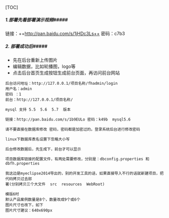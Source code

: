 [TOC]

##### 1.部署先看部署演示视频#####
链接：++http://pan.baidu.com/s/1jHDc3Ls++ 密码：c7b3

##### 2. 部署成功后#####
- 先在后台重新上传图片
- 编辑数据，比如轮播图，logo等
- 点击后台首页生成按钮生成前台页面，再访问前台网站

```
后台访问地址：http://127.0.0.1/项目名称/fhadmin/login 
用户名：admin 
密码 ：1
前台：http://127.0.0.1/项目名称/

mysql 支持 5.5  5.6  5.7  版本

链接：http://pan.baidu.com/s/1b9EULo 密码：k49b  mysql5.6

请不要直接在数据库修改 密码，密码都是加密过的。登录系统后台进行修改密码

linux下数据库表名设置下忽略大小写	

后台修改数据后，先生成下，前台才可以显示	

项目数据库链接的配置文件，有两处需要修改，分别是：dbconfig.properties 和  dbfh.properties

我这边是myeclipse2014导出的，别的开发工具的话，如果直接导入不行的话就新建项目，把代码拷贝过去部
署(分别拷贝三个大文件  src  resources  WebRoot)

模版6时
默认产品案例数量是8个，数量改成9个或6个
图片尺寸也改下，如下
图片尺寸建议：640x690px
```



[^]: linhuaming